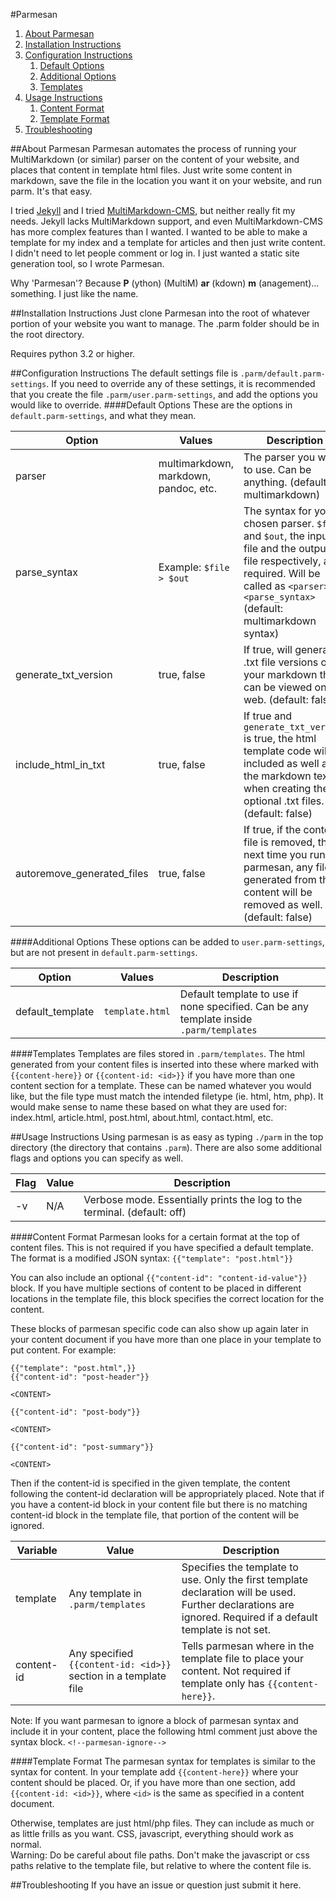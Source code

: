 #Parmesan

1. [About Parmesan](#about-parmesan)
2. [Installation Instructions](#installation-instructions)
3. [Configuration Instructions](#configuration-instructions)
    1. [Default Options](#default-options)
    2. [Additional Options](#additional-options)
    3. [Templates](#templates)
4. [Usage Instructions](#usage-instructions)
    1. [Content Format](#content-format)
    2. [Template Format](#template-format)
5. [Troubleshooting](#troubleshooting)

##About Parmesan
Parmesan automates the process of running your MultiMarkdown (or similar) parser on the content of your website, and places that content in template html files. Just write some content in markdown, save the file in the location you want it on your website, and run parm. It's that easy.

I tried [Jekyll](http://jekyllrb.com/) and I tried [MultiMarkdown-CMS](https://github.com/fletcher/MultiMarkdown-CMS), but neither really fit my needs. Jekyll lacks MultiMarkdown support, and even MultiMarkdown-CMS has more complex features than I wanted. I wanted to be able to make a template for my index and a template for articles and then just write content. I didn't need to let people comment or log in. I just wanted a static site generation tool, so I wrote Parmesan.

Why 'Parmesan'? Because __P__ (ython) (MultiM) __ar__ (kdown) __m__ (anagement)... something. I just like the name.

##Installation Instructions
Just clone Parmesan into the root of whatever portion of your website you want to manage. The .parm folder should be in the root directory.

Requires python 3.2 or higher.

##Configuration Instructions
The default settings file is `.parm/default.parm-settings`. If you need to override any of these settings, it is recommended that you create the file `.parm/user.parm-settings`, and add the options you would like to override.
####Default Options
These are the options in `default.parm-settings`, and what they mean.

| Option | Values | Description |
| --- | --- | --- |
| parser | multimarkdown, markdown, pandoc, etc. | The parser you want to use. Can be anything. (default: multimarkdown) |
| parse_syntax | Example: `$file > $out` | The syntax for your chosen parser. `$file` and `$out`, the input file and the output file respectively, are required. Will be called as `<parser> <parse_syntax>` (default: multimarkdown syntax) |
| generate_txt_version | true, false | If true, will generate .txt file versions of your markdown that can be viewed on the web. (default: false)|
| include_html_in_txt | true, false | If true and `generate_txt_version` is true, the html template code will be included as well as the markdown text when creating the optional .txt files. (default: false) |
| autoremove_generated_files | true, false | If true, if the content file is removed, the next time you run parmesan, any files generated from that content will be removed as well. (default: false) |

####Additional Options
These options can be added to `user.parm-settings`, but are not present in `default.parm-settings`.

| Option | Values | Description |
| --- | --- | --- |
| default_template | `template.html` | Default template to use if none specified. Can be any template inside `.parm/templates` |

####Templates
Templates are files stored in `.parm/templates`. The html generated from your content files is inserted into these where marked with `{{content-here}}` or `{{content-id: <id>}}` if you have more than one content section for a template. These can be named whatever you would like, but the file type must match the intended filetype (ie. html, htm, php). It would make sense to name these based on what they are used for: index.html, article.html, post.html, about.html, contact.html, etc.

##Usage Instructions
Using parmesan is as easy as typing `./parm` in the top directory (the directory that contains `.parm`). There are also some additional flags and options you can specify as well.

| Flag | Value | Description |
| --- | --- | --- |
| -v | N/A | Verbose mode. Essentially prints the log to the terminal. (default: off) |

####Content Format
Parmesan looks for a certain format at the top of content files. This is not required if you have specified a default template. The format is a modified JSON syntax: `{{"template": "post.html"}}`  

You can also include an optional `{{"content-id": "content-id-value"}}` block. If you have multiple sections of content to be placed in different locations in the template file, this block specifies the correct location for the content.  

These blocks of parmesan specific code can also show up again later in your content document if you have more than one place in your template to put content. For example:
```
{{"template": "post.html",}}
{{"content-id": "post-header"}}

<CONTENT>

{{"content-id": "post-body"}}

<CONTENT>

{{"content-id": "post-summary"}}

<CONTENT>
```

Then if the content-id is specified in the given template, the content following the content-id declaration will be appropriately placed. Note that if you have a content-id block in your content file but there is no matching content-id block in the template file, that portion of the content will be ignored.

| Variable | Value | Description |
| --- | --- | --- |
| template | Any template in `.parm/templates` | Specifies the template to use. Only the first template declaration will be used. Further declarations are ignored. Required if a default template is not set. |
| content-id | Any specified `{{content-id: <id>}}` section in a template file | Tells parmesan where in the template file to place your content. Not required if template only has `{{content-here}}`. |

Note: If you want parmesan to ignore a block of parmesan syntax and include it in your content, place the following html comment just above the syntax block. 
`<!--parmesan-ignore-->`

####Template Format
The parmesan syntax for templates is similar to the syntax for content. In your template add `{{content-here}}` where your content should be placed. Or, if you have more than one section, add `{{content-id: <id>}}`, where `<id>` is the same as specified in a content document.

Otherwise, templates are just html/php files. They can include as much or as little frills as you want. CSS, javascript, everything should work as normal.  
Warning: Do be careful about file paths. Don't make the javascript or css paths relative to the template file, but relative to where the content file is.

##Troubleshooting
If you have an issue or question just submit it here.
